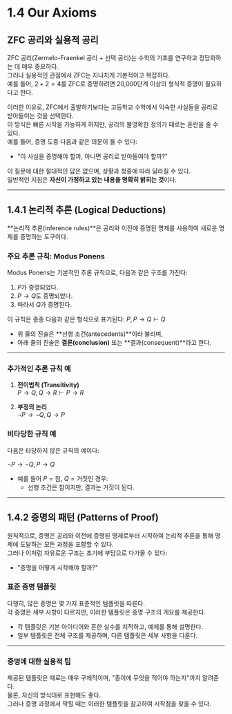 # 1.4 Our Axioms

## ZFC 공리와 실용적 공리
ZFC 공리(Zermelo-Fraenkel 공리 + 선택 공리)는 수학의 기초를 연구하고 정당화하는 데 매우 중요하다.  
그러나 실용적인 관점에서 ZFC는 지나치게 기본적이고 복잡하다.  
예를 들어, $2 + 2 = 4$를 ZFC로 증명하려면 20,000단계 이상의 형식적 증명이 필요하다고 한다.

이러한 이유로, ZFC에서 출발하기보다는 고등학교 수학에서 익숙한 사실들을 공리로 받아들이는 것을 선택한다.  
이 방식은 빠른 시작을 가능하게 하지만, 공리의 불명확한 정의가 때로는 혼란을 줄 수 있다.  
예를 들어, 증명 도중 다음과 같은 의문이 들 수 있다:
- "이 사실을 증명해야 할까, 아니면 공리로 받아들여야 할까?"

이 질문에 대한 절대적인 답은 없으며, 상황과 청중에 따라 달라질 수 있다.  
일반적인 지침은 **자신이 가정하고 있는 내용을 명확히 밝히는 것**이다.

---

## 1.4.1 논리적 추론 (Logical Deductions)
**논리적 추론(inference rules)**은 공리와 이전에 증명된 명제를 사용하여 새로운 명제를 증명하는 도구이다.

### 주요 추론 규칙: Modus Ponens
Modus Ponens는 기본적인 추론 규칙으로, 다음과 같은 구조를 가진다:
1. $P$가 증명되었다.  
2. $P \to Q$도 증명되었다.  
3. 따라서 $Q$가 증명된다.  

이 규칙은 종종 다음과 같은 형식으로 표기된다:
$P, P \to Q \vdash Q$

- 위 줄의 진술은 **선행 조건(antecedents)**이라 불리며,  
- 아래 줄의 진술은 **결론(conclusion)** 또는 **결과(consequent)**라고 한다.

---

### 추가적인 추론 규칙 예
1. **전이법칙 (Transitivity)**  
   $P \to Q, Q \to R \vdash P \to R$

2. **부정의 논리**  
   $\neg P \to \neg Q, Q \to P$

### 비타당한 규칙 예
다음은 타당하지 않은 규칙의 예이다:

$\neg P \to \neg Q, P \to Q$

- 예를 들어 $P = \text{참}$, $Q = \text{거짓}$인 경우:
  - 선행 조건은 참이지만, 결과는 거짓이 된다.

---

## 1.4.2 증명의 패턴 (Patterns of Proof)
원칙적으로, 증명은 공리와 이전에 증명된 명제로부터 시작하여 논리적 추론을 통해 명제에 도달하는 모든 과정을 포함할 수 있다.  
그러나 이처럼 자유로운 구조는 초기에 부담으로 다가올 수 있다:
- "증명을 어떻게 시작해야 할까?"

### 표준 증명 템플릿
다행히, 많은 증명은 몇 가지 표준적인 템플릿을 따른다.  
각 증명은 세부 사항이 다르지만, 이러한 템플릿은 증명 구조의 개요를 제공한다.

- 각 템플릿은 기본 아이디어와 흔한 실수를 지적하고, 예제를 통해 설명한다.
- 일부 템플릿은 전체 구조를 제공하며, 다른 템플릿은 세부 사항을 다룬다.

---

### 증명에 대한 실용적 팁
제공된 템플릿은 때로는 매우 구체적이며, "종이에 무엇을 적어야 하는지"까지 알려준다.  
물론, 자신의 방식대로 표현해도 좋다.  
그러나 증명 과정에서 막힐 때는 이러한 템플릿을 참고하여 시작점을 찾을 수 있다.
